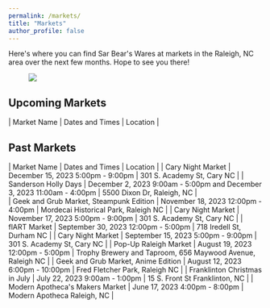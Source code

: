 ```yaml
---
permalink: /markets/
title: "Markets"
author_profile: false
---
```


Here's where you can find Sar Bear's Wares at markets in the Raleigh, NC area over the next few months. Hope to see you there!

<figure>
	<img src="https://d2j6dbq0eux0bg.cloudfront.net/images/86895813/3704277217.jpg">
</figure>

## Upcoming Markets

| Market Name	| Dates and Times |	Location |

## Past Markets

| Market Name	| Dates and Times |	Location |
| Cary Night Market | December 15, 2023 5:00pm - 9:00pm | 301 S. Academy St, Cary NC |
| Sanderson Holly Days | December 2, 2023 9:00am - 5:00pm and December 3, 2023 11:00am - 4:00pm | 5500 Dixon Dr, Raleigh, NC |  
| Geek and Grub Market, Steampunk Edition | November 18, 2023 12:00pm - 4:00pm | Mordecai Historical Park, Raleigh NC |
| Cary Night Market | November 17, 2023 5:00pm - 9:00pm | 301 S. Academy St, Cary NC |
| flART Market | September 30, 2023 12:00pm - 5:00pm | 718 Iredell St, Durham NC |
| Cary Night Market | September 15, 2023 5:00pm - 9:00pm | 301 S. Academy St, Cary NC |
| Pop-Up Raleigh Market	| August 19, 2023 12:00pm - 5:00pm | Trophy Brewery and Taproom, 656 Maywood Avenue, Raleigh NC |
| Geek and Grub Market, Anime Edition	| August 12, 2023 6:00pm - 10:00pm	| Fred Fletcher Park, Raleigh NC |
| Franklinton Christmas in July	| July 22, 2023 9:00am - 1:00pm	| 15 S. Front St Franklinton, NC |
| Modern Apotheca's Makers Market	| June 17, 2023 4:00pm - 8:00pm	| Modern Apotheca Raleigh, NC |
